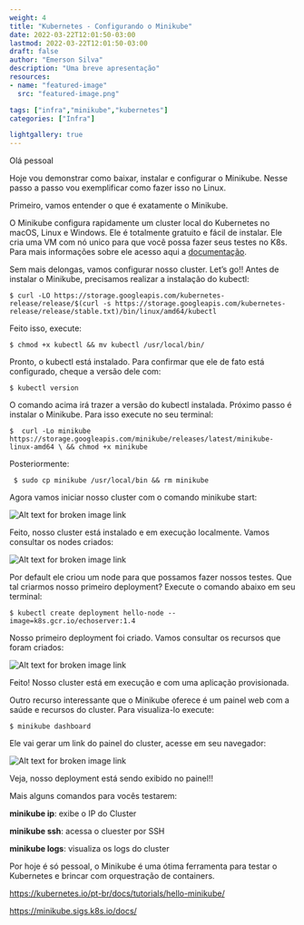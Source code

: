 ```yaml
---
weight: 4
title: "Kubernetes - Configurando o Minikube"
date: 2022-03-22T12:01:50-03:00
lastmod: 2022-03-22T12:01:50-03:00
draft: false
author: "Emerson Silva"
description: "Uma breve apresentação"
resources:
- name: "featured-image"
  src: "featured-image.png"

tags: ["infra","minikube","kubernetes"]
categories: ["Infra"]

lightgallery: true
---
```


Olá pessoal

Hoje vou demonstrar como baixar, instalar e configurar o Minikube. Nesse passo a passo vou exemplificar como fazer isso no Linux.


Primeiro, vamos entender o que é exatamente o Minikube.


O Minikube configura rapidamente um cluster local do Kubernetes no macOS, Linux e Windows. Ele é totalmente gratuito e fácil de instalar. Ele cria uma VM com nó unico para que você possa fazer seus testes no K8s. Para mais informações sobre ele acesso aqui a [documentação](https://minikube.sigs.k8s.io/docs/).
 
Sem mais delongas, vamos configurar nosso cluster. Let’s go!!
Antes de instalar o Minikube, precisamos realizar a instalação do kubectl:


```$ curl -LO https://storage.googleapis.com/kubernetes-release/release/$(curl -s https://storage.googleapis.com/kubernetes-release/release/stable.txt)/bin/linux/amd64/kubectl```


Feito isso, execute:


```$ chmod +x kubectl && mv kubectl /usr/local/bin/```


Pronto, o kubectl está instalado. Para confirmar que ele de fato está configurado, cheque a versão dele com:


```$ kubectl version```

O comando acima irá trazer a versão do kubectl instalada.
Próximo passo é instalar o Minikube. Para isso execute no seu terminal:

``` $  curl -Lo minikube https://storage.googleapis.com/minikube/releases/latest/minikube-linux-amd64 \ && chmod +x minikube ```

Posteriormente:

``` $ sudo cp minikube /usr/local/bin && rm minikube```

Agora vamos iniciar nosso cluster com o comando minikube start:

![Alt text for broken image link](minikube-start.png)

Feito, nosso cluster está instalado e em execução localmente. Vamos consultar os nodes criados:

![Alt text for broken image link](minikube-nodes.png)

Por default ele criou um node para que possamos fazer nossos testes. Que tal criarmos nosso primeiro deployment? Execute o comando abaixo em seu terminal:

``` $ kubectl create deployment hello-node --image=k8s.gcr.io/echoserver:1.4 ```


Nosso primeiro deployment foi criado. Vamos consultar os recursos que foram criados:

![Alt text for broken image link](minikube-deploy.png)


Feito! Nosso cluster está em execução e com uma aplicação provisionada.


Outro recurso interessante que o Minikube oferece é um painel web com a saúde e recursos do cluster. Para visualiza-lo execute:


```$ minikube dashboard```

Ele vai gerar um link do painel do cluster, acesse em seu navegador:


![Alt text for broken image link](minikube-dashboard.png)



Veja, nosso deployment está sendo exibido no painel!!

Mais alguns comandos para vocês testarem:


**minikube ip**: exibe o IP do Cluster


**minikube ssh**: acessa o cluester por SSH


**minikube logs**: visualiza os logs do cluster


Por hoje é só pessoal, o Minikube é uma ótima ferramenta para testar o Kubernetes e brincar com orquestração de containers.


https://kubernetes.io/pt-br/docs/tutorials/hello-minikube/

https://minikube.sigs.k8s.io/docs/